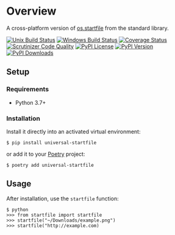 # Overview

A cross-platform version of [os.startfile](https://docs.python.org/3/library/os.html#os.startfile) from the standard library.

[![Unix Build Status](https://img.shields.io/github/workflow/status/jacebrowning/universal-startfile/main)](https://github.com/jacebrowning/universal-startfile/actions)
[![Windows Build Status](https://img.shields.io/appveyor/ci/jacebrowning/universal-startfile.svg?label=windows)](https://ci.appveyor.com/project/jacebrowning/universal-startfile)
[![Coverage Status](https://img.shields.io/codecov/c/gh/jacebrowning/universal-startfile)](https://codecov.io/gh/jacebrowning/universal-startfile)
[![Scrutinizer Code Quality](https://img.shields.io/scrutinizer/g/jacebrowning/universal-startfile.svg)](https://scrutinizer-ci.com/g/jacebrowning/universal-startfile)
[![PyPI License](https://img.shields.io/pypi/l/universal-startfile.svg)](https://pypi.org/project/universal-startfile)
[![PyPI Version](https://img.shields.io/pypi/v/universal-startfile.svg)](https://pypi.org/project/universal-startfile)
[![PyPI Downloads](https://img.shields.io/pypi/dm/universal-startfile.svg?color=orange)](https://pypistats.org/packages/universal-startfile)

## Setup

### Requirements

* Python 3.7+

### Installation

Install it directly into an activated virtual environment:

```text
$ pip install universal-startfile
```

or add it to your [Poetry](https://poetry.eustace.io/) project:

```text
$ poetry add universal-startfile
```

## Usage

After installation, use the `startfile` function:

```text
$ python
>>> from startfile import startfile
>>> startfile("~/Downloads/example.png")
>>> startfile("http://example.com)
```
